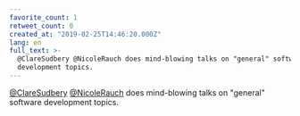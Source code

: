 ```yaml
---
favorite_count: 1
retweet_count: 0
created_at: "2019-02-25T14:46:20.000Z"
lang: en
full_text: >-
  @ClareSudbery @NicoleRauch does mind-blowing talks on "general" software
  development topics.
---
```


[@ClareSudbery](https://twitter.com/ClareSudbery)
[@NicoleRauch](https://twitter.com/NicoleRauch) does mind-blowing talks on
"general" software development topics.
